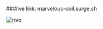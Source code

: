 ###live link: marvelous-coil.surge.sh


![rivo](https://github.com/alamnahid/rivo-fashion-product-landing-page-react/assets/138557372/aaf5750b-6bb6-4db3-a9ab-5b9ef452dad0)
